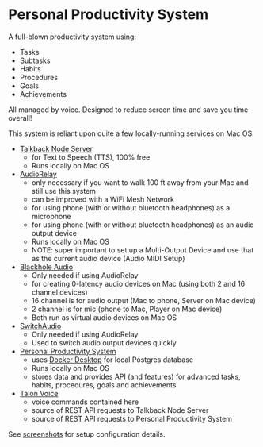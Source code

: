 # Personal Productivity System

A full-blown productivity system using:

* Tasks
* Subtasks
* Habits
* Procedures
* Goals
* Achievements

All managed by voice. Designed to reduce screen time and save you time overall!

This system is reliant upon quite a few locally-running services on Mac OS.

* [Talkback Node Server](https://github.com/adam-edison/talkback-node-server)
  * for Text to Speech (TTS), 100% free
  * Runs locally on Mac OS
* [AudioRelay](https://audiorelay.net/)
  * only necessary if you want to walk 100 ft away from your Mac and still use this system
  * can be improved with a WiFi Mesh Network
  * for using phone (with or without bluetooth headphones) as a microphone
  * for using phone (with or without bluetooth headphones) as an audio output device
  * Runs locally on Mac OS
  * NOTE: super important to set up a Multi-Output Device and use that as the current audio device (Audio MIDI Setup)
* [Blackhole Audio](https://existential.audio/blackhole/)
  * Only needed if using AudioRelay
  * for creating 0-latency audio devices on Mac (using both 2 and 16 channel devices)
  * 16 channel is for audio output (Mac to phone, Server on Mac device)
  * 2 channel is for mic (phone to Mac, Player on Mac device)
  * Both run as virtual audio devices on Mac OS
* [SwitchAudio](https://formulae.brew.sh/formula/switchaudio-osx)
  * Only needed if using AudioRelay
  * Used to switch audio output devices quickly
* [Personal Productivity System](https://github.com/adam-edison/personal-productivity-system)
  * uses [Docker Desktop](https://www.docker.com/products/docker-desktop/) for local Postgres database
  * Runs locally on Mac OS
  * stores data and provides API (and features) for advanced tasks, habits, procedures, goals and achievements
* [Talon Voice](https://talonvoice.com/)
  * voice commands contained here
  * source of REST API requests to Talkback Node Server
  * source of REST API requests to Personal Productivity System


See [screenshots](/screenshots/) for setup configuration details.